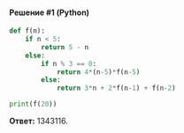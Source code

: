 #### Решение #1 (Python)
```python
def f(n):
    if n < 5:
        return 5 - n
    else:
        if n % 3 == 0:
            return 4*(n-5)*f(n-5)
        else:
            return 3*n + 2*f(n-1) + f(n-2)

print(f(20))
```
**Ответ:** 1343116.
